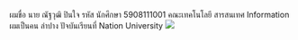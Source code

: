 ผมขื่อ นาย ณัฐวุฒิ ปินใจ รหัส นักศึกษา 5908111001 คณะเทคโนโลยี สารสนเทศ  Information ผมเป็นคน ลำปาง ปัจบันเรียนที่  Nation University
<a href="http://www.mx7.com/view2/A6ScjbthqI0xooGX" target="_blank"><img border="0" src="http://www.mx7.com/i/21e/tq3WEp.png" /></a>
